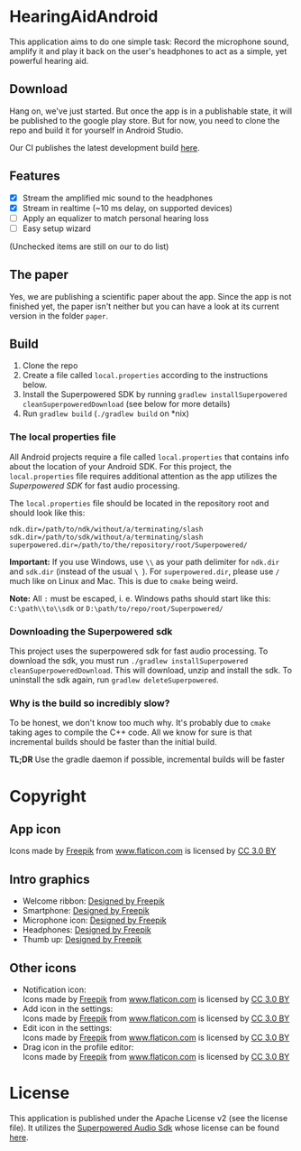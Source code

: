 # HearingAidAndroid
This application aims to do one simple task: Record the microphone sound, amplify it and play it back on the user's headphones to act as a simple, yet powerful hearing aid. 

## Download
Hang on, we've just started. But once the app is in a publishable state, it will be published to the google play store. But for now, you need to clone the repo and build it for yourself in Android Studio.

Our CI publishes the latest development build [here](https://s3.eu-central-1.amazonaws.com/vatbubhearingaidapksandreports/apk/debug/app-debug.apk).

## Features
- [x] Stream the amplified mic sound to the headphones
- [x] Stream in realtime (~10 ms delay, on supported devices)
- [ ] Apply an equalizer to match personal hearing loss
- [ ] Easy setup wizard

(Unchecked items are still on our to do list)

## The paper
Yes, we are publishing a scientific paper about the app. Since the app is not finished yet, the paper isn't neither but you can have a look at its current version in the folder `paper`.

## Build
1. Clone the repo
2. Create a file called `local.properties` according to the instructions below.
3. Install the Superpowered SDK by running `gradlew installSuperpowered cleanSuperpoweredDownload` (see below for more details)
4. Run `gradlew build` (`./gradlew build` on *nix)

### The local properties file
All Android projects require a file called `local.properties` that contains info about the location of your Android SDK.
For this project, the `local.properties` file requires additional attention as the app utilizes the _Superpowered SDK_ for fast audio processing.

The `local.properties` file should be located in the repository root and should look like this:
```
ndk.dir=/path/to/ndk/without/a/terminating/slash
sdk.dir=/path/to/sdk/without/a/terminating/slash
superpowered.dir=/path/to/the/repository/root/Superpowered/
```

**Important:** If you use Windows, use `\\` as your path delimiter for `ndk.dir` and `sdk.dir` (instead of the usual `\ `).
For `superpowered.dir`, please use `/` much like on Linux and Mac. This is due to `cmake` being weird.

**Note:** All `:` must be escaped, i. e. Windows paths should start like this: `C:\path\\to\\sdk` or `D:\path/to/repo/root/Superpowered/`

### Downloading the Superpowered sdk
This project uses the superpowered sdk for fast audio processing. To download the sdk, you must run `./gradlew installSuperpowered cleanSuperpoweredDownload`. This will download, unzip and install the sdk. To uninstall the sdk again, run `gradlew deleteSuperpowered`.

### Why is the build so incredibly slow?
To be honest, we don't know too much why. It's probably due to `cmake` taking ages to compile the C++ code.
All we know for sure is that incremental builds should be faster than the initial build.

**TL;DR** Use the gradle daemon if possible, incremental builds will be faster

# Copyright
## App icon
<div>Icons made by <a href="http://www.freepik.com" title="Freepik">Freepik</a> from <a href="https://www.flaticon.com/" title="Flaticon">www.flaticon.com</a> is licensed by <a href="http://creativecommons.org/licenses/by/3.0/" title="Creative Commons BY 3.0" target="_blank">CC 3.0 BY</a></div>

## Intro graphics
- Welcome ribbon: <a href='https://www.freepik.com/free-vector/welcome-ribbon_764883.htm'>Designed by Freepik</a>
- Smartphone: <a href='https://www.freepik.com/free-vector/iphone-comparation-vector_753683.htm'>Designed by Freepik</a>
- Microphone icon: <a href='https://www.freepik.com/free-vector/microphone-icons-pack_759393.htm'>Designed by Freepik</a>
- Headphones: <a href='https://www.freepik.com/free-vector/music-studio-equipment_934908.htm'>Designed by Freepik</a>
- Thumb up: <a href='https://www.freepik.com/free-vector/decorative-thumb-up-in-flat-design_1091175.htm'>Designed by Freepik</a>

## Other icons
- Notification icon: <div>Icons made by <a href="http://www.freepik.com" title="Freepik">Freepik</a> from <a href="https://www.flaticon.com/" title="Flaticon">www.flaticon.com</a> is licensed by <a href="http://creativecommons.org/licenses/by/3.0/" title="Creative Commons BY 3.0" target="_blank">CC 3.0 BY</a></div>
- Add icon in the settings: <div>Icons made by <a href="http://www.freepik.com" title="Freepik">Freepik</a> from <a href="https://www.flaticon.com/" title="Flaticon">www.flaticon.com</a> is licensed by <a href="http://creativecommons.org/licenses/by/3.0/" title="Creative Commons BY 3.0" target="_blank">CC 3.0 BY</a></div>
- Edit icon in the settings: <div>Icons made by <a href="http://www.freepik.com" title="Freepik">Freepik</a> from <a href="https://www.flaticon.com/" title="Flaticon">www.flaticon.com</a> is licensed by <a href="http://creativecommons.org/licenses/by/3.0/" title="Creative Commons BY 3.0" target="_blank">CC 3.0 BY</a></div>
- Drag icon in the profile editor: <div>Icons made by <a href="http://www.freepik.com" title="Freepik">Freepik</a> from <a href="https://www.flaticon.com/" title="Flaticon">www.flaticon.com</a> is licensed by <a href="http://creativecommons.org/licenses/by/3.0/" title="Creative Commons BY 3.0" target="_blank">CC 3.0 BY</a></div>

# License
This application is published under the Apache License v2 (see the license file). It utilizes the [Superpowered Audio Sdk](http://superpowered.com/) whose license can be found [here](http://superpowered.com/license).
